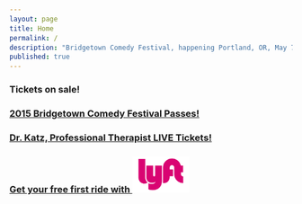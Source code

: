 ```yaml
---
layout: page
title: Home
permalink: /
description: "Bridgetown Comedy Festival, happening Portland, OR, May 7th - May 10th!"
published: true
---
```



<h3> Tickets on sale!</h3>
<h3>
<a href="http://bridgetown2015.eventbrite.com" class="btn btn-primary btn-lg btn-block" target="_blank" style="white-space: normal">
2015 Bridgetown Comedy Festival Passes!</a>
</h3>

<h3>
<a href="https://www.ticketfly.com/purchase/event/796489" class="btn btn-primary btn-lg btn-block" target="_blank" style="white-space: normal">
Dr. Katz, Professional Therapist LIVE Tickets!</a>
</h3>

<h3>
<a href="https://www.lyft.com/download?code=bcf" class="btn btn-primary btn-lg btn-block" target="_blank" style="white-space: normal">
<i class="fa fa-taxi"></i> Get your free first ride with <img src="/img/lyft.png" style="height: 4em;" /></a>
</h3>
